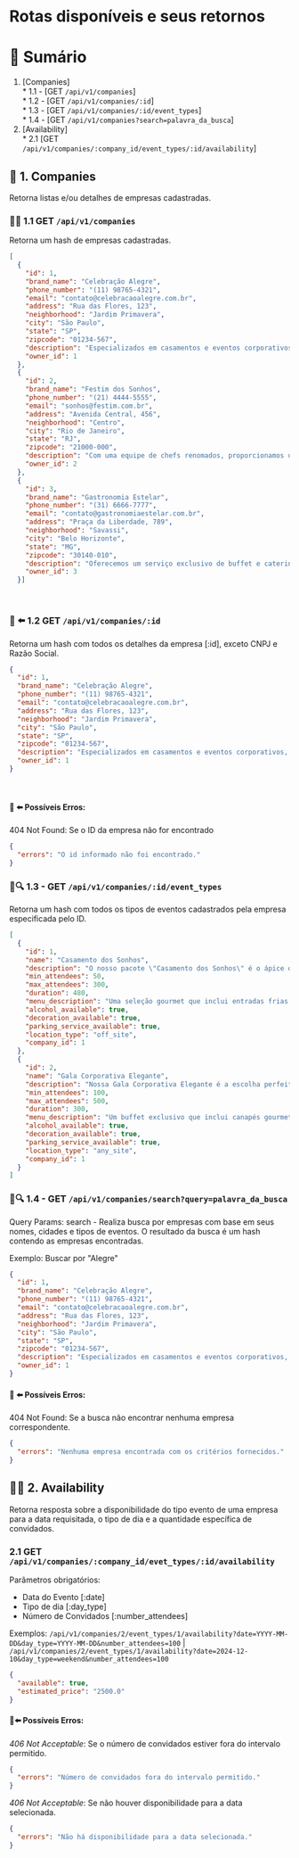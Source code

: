 # Rotas disponíveis e seus retornos

# 📑 Sumário

  1. [Companies]</br>
    * 1.1 - [GET ```/api/v1/companies```]</br>
    * 1.2 - [GET ```/api/v1/companies/:id```]</br>
    * 1.3 - [GET ```/api/v1/companies/:id/event_types```]</br>
    * 1.4 - [GET ```/api/v1/companies?search=palavra_da_busca```]
  2. [Availability]</br>
    * 2.1 [GET ```/api/v1/companies/:company_id/event_types/:id/availability```]</br>

##  🏢 1. Companies

Retorna listas e/ou detalhes de empresas cadastradas.
</br>
### 🏢🏢 1.1 GET ```/api/v1/companies```

Retorna um hash de empresas cadastradas.

```json
[
  {
    "id": 1,
    "brand_name": "Celebração Alegre",
    "phone_number": "(11) 98765-4321",
    "email": "contato@celebracaoalegre.com.br",
    "address": "Rua das Flores, 123",
    "neighborhood": "Jardim Primavera",
    "city": "São Paulo",
    "state": "SP",
    "zipcode": "01234-567",
    "description": "Especializados em casamentos e eventos corporativos, oferecemos um serviço completo de buffet com uma vasta opção de cardápios personalizados.",
    "owner_id": 1
  },
  {
    "id": 2,
    "brand_name": "Festim dos Sonhos",
    "phone_number": "(21) 4444-5555",
    "email": "sonhos@festim.com.br",
    "address": "Avenida Central, 456",
    "neighborhood": "Centro",
    "city": "Rio de Janeiro",
    "state": "RJ",
    "zipcode": "21000-000",
    "description": "Com uma equipe de chefs renomados, proporcionamos uma experiência culinária inesquecível para seu evento.",
    "owner_id": 2
  },
  {
    "id": 3,
    "brand_name": "Gastronomia Estelar",
    "phone_number": "(31) 6666-7777",
    "email": "contato@gastronomiaestelar.com.br",
    "address": "Praça da Liberdade, 789",
    "neighborhood": "Savassi",
    "city": "Belo Horizonte",
    "state": "MG",
    "zipcode": "30140-010",
    "description": "Oferecemos um serviço exclusivo de buffet e catering com foco em ingredientes orgânicos e sustentáveis.",
    "owner_id": 3
  }]
```

</br>

### 🏢 ⬅️  1.2 GET ```/api/v1/companies/:id```

Retorna um hash com todos os detalhes da empresa [:id], exceto CNPJ e Razão Social.

```json
{
  "id": 1,
  "brand_name": "Celebração Alegre",
  "phone_number": "(11) 98765-4321",
  "email": "contato@celebracaoalegre.com.br",
  "address": "Rua das Flores, 123",
  "neighborhood": "Jardim Primavera",
  "city": "São Paulo",
  "state": "SP",
  "zipcode": "01234-567",
  "description": "Especializados em casamentos e eventos corporativos, oferecemos um serviço completo de buffet com uma vasta opção de cardápios personalizados.",
  "owner_id": 1
}
```
</br>

#### 🏢 ⬅️  Possíveis Erros:

404 Not Found: Se o ID da empresa não for encontrado

```json
{
  "errors": "O id informado não foi encontrado."
}
```

### 🎉🔍 1.3 - GET ```/api/v1/companies/:id/event_types```

Retorna um hash com todos os tipos de eventos cadastrados pela empresa especificada pelo ID.

```json
[
  {
    "id": 1,
    "name": "Casamento dos Sonhos",
    "description": "O nosso pacote \"Casamento dos Sonhos\" é o ápice da sofisticação e do romance. Com um serviço de buffet personalizado, decoração floral deslumbrante e uma equipe dedicada a tornar cada detalhe perfeito, garantimos que seu dia especial seja inesquecível.",
    "min_attendees": 50,
    "max_attendees": 300,
    "duration": 480,
    "menu_description": "Uma seleção gourmet que inclui entradas frias e quentes, pratos principais sofisticados com opções vegetarianas, veganas e sem glúten, além de uma estação de sobremesas com doces finos e um bolo de casamento personalizado.",
    "alcohol_available": true,
    "decoration_available": true,
    "parking_service_available": true,
    "location_type": "off_site",
    "company_id": 1
  },
  {
    "id": 2,
    "name": "Gala Corporativa Elegante",
    "description": "Nossa Gala Corporativa Elegante é a escolha perfeita para empresas que desejam impressionar. Oferecemos um ambiente sofisticado, com serviço de buffet de alto padrão, apresentações audiovisuais de última geração e uma equipe pronta para atender todas as necessidades empresariais.",
    "min_attendees": 100,
    "max_attendees": 500,
    "duration": 300,
    "menu_description": "Um buffet exclusivo que inclui canapés gourmet, estações de comida ao vivo, pratos internacionais elaborados e uma ampla seleção de bebidas holiday, incluindo coquetéis personalizados e vinhos selecionados.",
    "alcohol_available": true,
    "decoration_available": true,
    "parking_service_available": true,
    "location_type": "any_site",
    "company_id": 1
  }
]
```

### 🏢🔍 1.4 - GET ```/api/v1/companies/search?query=palavra_da_busca```

Query Params: search - Realiza busca por empresas com base em seus nomes, cidades e tipos de eventos.
O resultado da busca é um hash contendo as empresas encontradas.

Exemplo: Buscar por "Alegre"

```json
{
  "id": 1,
  "brand_name": "Celebração Alegre",
  "phone_number": "(11) 98765-4321",
  "email": "contato@celebracaoalegre.com.br",
  "address": "Rua das Flores, 123",
  "neighborhood": "Jardim Primavera",
  "city": "São Paulo",
  "state": "SP",
  "zipcode": "01234-567",
  "description": "Especializados em casamentos e eventos corporativos, oferecemos um serviço completo de buffet com uma vasta opção de cardápios personalizados.",
  "owner_id": 1
}
```

#### 🏢 ⬅️  Possíveis Erros:

404 Not Found: Se a busca não encontrar nenhuma empresa correspondente.

```json
{
  "errors": "Nenhuma empresa encontrada com os critérios fornecidos."
}
```

##  🎉🆓 2. Availability

Retorna resposta sobre a disponibilidade do tipo evento de uma empresa para a data requisitada, o tipo de dia e a quantidade específica de convidados.

### 2.1 GET ```/api/v1/companies/:company_id/evet_types/:id/availability```

Parâmetros obrigatórios:

- Data do Evento [:date]
- Tipo de dia [:day_type]
- Número de Convidados [:number_attendees]

Exemplos:
```/api/v1/companies/2/event_types/1/availability?date=YYYY-MM-DD&day_type=YYYY-MM-DD&number_attendees=100``` | </br>
```/api/v1/companies/2/event_types/1/availability?date=2024-12-10&day_type=weekend&number_attendees=100```

```json
{
  "available": true,
  "estimated_price": "2500.0"
}
```
#### 🏡⬅️  Possíveis Erros:


_406 Not Acceptable_: Se o número de convidados estiver fora do intervalo permitido.

```json
{
  "errors": "Número de convidados fora do intervalo permitido."
}
```

_406 Not Acceptable_: Se não houver disponibilidade para a data selecionada.
```json
{
  "errors": "Não há disponibilidade para a data selecionada."
}
```
